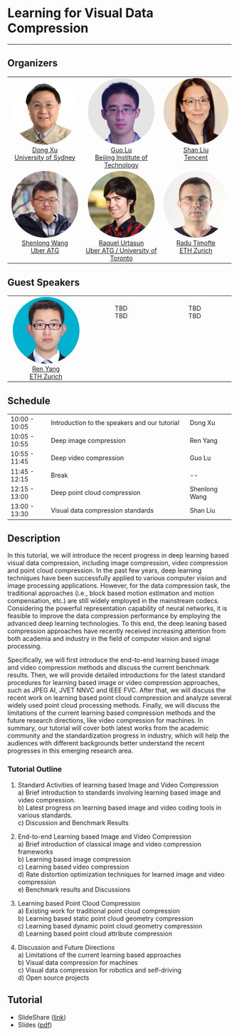 
# Learning for Visual Data Compression

___

## Organizers
<table>
<tr> 

<td align="center" valign="top" style="width:300px; border-color: transparent; overflow: hidden;"> <img src="images/xudong.png" width="150px" height="150px" style="border-radius:100%; position:relative;" /><br><a href="https://www.sydney.edu.au/engineering/about/our-people/academic-staff/dong-xu.html">Dong Xu<br>University of Sydney</a></td> 

<td align="center" valign="top" style="width:300px; border-color: transparent; overflow: hidden;"> <img src="images/luguo.jpg" width="150px" height="150px" style="border-radius:100%; position:relative;" /><br><a href="https://guolusjtu.github.io/guoluhomepage/">Guo Lu<br>Beijing Institute of Technology</a></td> 

<td align="center" valign="top" style="width:300px; border-color: transparent; overflow: hidden;"> <img src="images/liushan.png" width="150px" height="150px" style="border-radius:100%; position:relative;" /><br><a href="https://www.linkedin.com/in/shanliu/">Shan Liu<br>Tencent</a></td> 

</tr>

<tr> 

<td align="center" valign="top" style="width:300px; border-color: transparent; overflow: hidden;"> <img src="images/wangshenlong.jpg" width="150px" height="150px" style="border-radius:100%; position:relative;" /><br><a href="http://www.cs.toronto.edu/~slwang/">Shenlong Wang<br>Uber ATG</a></td> 

<td align="center" valign="top" style="width:300px; border-color: transparent; overflow: hidden;"> <img src="images/raquel.jpg" width="150px" height="150px" style="border-radius:100%; position:relative;" /><br><a href="http://www.cs.toronto.edu/~urtasun/">Raquel Urtasun<br>Uber ATG / University of Toronto</a></td> 

<td align="center" valign="top" style="width:300px; border-color: transparent; overflow: hidden;"> <img src="images/radu.png" width="150px" height="150px" style="border-radius:100%; position:relative;" /><br><a href="http://people.ee.ethz.ch/~timofter/">Radu Timofte<br>ETH Zurich</a></td> 

</tr>

</table> 



## Guest Speakers

<table>
<tr> 

<td align="center" valign="top" style="width:300px; border-color: transparent; overflow: hidden;"> <img src="images/yangren.jpg" width="150px" height="150px" style="border-radius:100%; position:relative;" /><br><a href="https://renyang-home.github.io/">Ren Yang<br>ETH Zurich</a></td> 

<td align="center" valign="top" style="width:300px; border-color: transparent; overflow: hidden;"> <br><a>TBD<br>TBD</a></td> 

<td align="center" valign="top" style="width:300px; border-color: transparent; overflow: hidden;"> <br><a>TBD<br>TBD</a></td> 

</tr>

</table> 


## Schedule
<div>
    <table class="alt">
            <tbody>
                <col width="18%">
                <col width="62%">
                <col width="20%">
                <tr>
                    <td><span class="announce_date">10:00 - 10:05</span></td>
                    <td class="tabletext" style="text-align: left">Introduction to the speakers and our tutorial</td>
                    <td class="tabletext">Dong Xu</td>
            </tr>
            	<tr>
                    <td><span class="announce_date">10:05 - 10:55</span></td>
                    <td class="tabletext" style="text-align: left">Deep image compression</td>
                    <td class="tabletext">Ren Yang</td>
            </tr>   
            	<tr>
                    <td><span class="announce_date">10:55 - 11:45</span></td>
                    <td class="tabletext" style="text-align: left">Deep video compression </td>
                    <td class="tabletext">Guo Lu</td>
            </tr>   
            	<tr>
                    <td><span class="announce_date">11:45 - 12:15</span></td>
                    <td class="tabletext" style="text-align: left">Break </td>
                    <td class="tabletext">--</td>
            </tr>  
            	<tr>
                    <td><span class="announce_date">12:15 - 13:00</span></td>
                    <td class="tabletext" style="text-align: left">Deep point cloud compression </td>
                    <td class="tabletext">Shenlong Wang</td>
            </tr>   
            	<tr>
                    <td><span class="announce_date">13:00 - 13:30</span></td>
                    <td class="tabletext" style="text-align: left">Visual data compression standards </td>
                    <td class="tabletext">Shan Liu</td>
            </tr>   
    	</tbody>
    </table>
</div>








## Description
In this tutorial, we will introduce the recent progress in deep learning based visual data compression, including  image compression, video compression and point cloud compression. In the past few years, deep learning techniques have been successfully applied to various computer vision and image processing applications. However, for the data compression task, the traditional approaches (i.e., block based motion estimation and motion compensation, etc.) are still widely employed in the mainstream codecs. Considering the powerful representation capability of neural networks, it is feasible to improve the data compression performance by employing the advanced deep learning technologies. To this end, the deep leaning based compression approaches have recently received increasing attention from both academia and industry in the field of computer vision and signal processing.

Specifically, we will first introduce the end-to-end learning based image and video compression methods and discuss the current benchmark results. Then, we will provide detailed introductions for the latest standard procedures for learning based image or video compression approaches, such as JPEG AI, JVET NNVC and IEEE FVC. After that, we will discuss the recent work on learning based point cloud compression and analyze several widely used point cloud processing methods. Finally, we will discuss the limitations of the current learning based compression methods and the future research directions, like video compression for machines. In summary, our tutorial will cover both latest works from the academic community and the standardization progress in industry, which will help the audiences with different backgrounds better understand the recent progresses in this emerging research area.

### Tutorial Outline

1. Standard Activities of learning based Image and Video Compression<br>
   a) Brief introduction to standards involving learning based image and video compression.<br>
   b) Latest progress on learning based image and video coding tools in various standards.<br>
   c) Discussion and Benchmark Results<br>

2. End-to-end Learning based Image and Video Compression<br>
   a) Brief introduction of classical image and video compression frameworks<br>
   b) Learning based image compression<br>
   c) Learning based video compression<br>
   d) Rate distortion optimization techniques for learned image and video compression<br>
   e) Benchmark results and Discussions<br>

3. Learning based Point Cloud Compression<br>
   a) Existing work for traditional point cloud compression<br>
   b) Learning based static point cloud geometry compression<br>
   c) Learning based dynamic point cloud geometry compression<br>
   d) Learning based point cloud attribute compression<br>

4. Discussion and Future Directions<br>
   a) Limitations of the current learning based approaches<br>
   b) Visual data compression for machines<br>
   c) Visual data compression for robotics and self-driving<br>
   d) Open source projects<br>

## Tutorial
* SlideShare ([link]())
* Slides ([pdf]())





